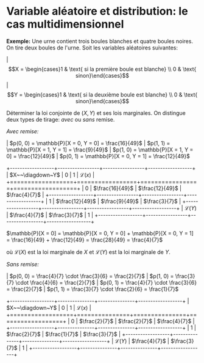 # Variable aléatoire et distribution: le cas multidimensionnel

**Exemple:** Une urne contient trois boules blanches et quatre boules noires. On tire deux boules de l'urne. Soit les variables aléatoires suivantes:

| $$X = \begin{cases}1 & \text{ si la première boule est blanche} \\ 0 & \text{ sinon}\end{cases}$$
| $$Y = \begin{cases}1 & \text{ si la deuxième boule est blanche} \\ 0 & \text{ sinon}\end{cases}$$

Déterminer la loi conjointe de $(X, Y)$ et ses lois marginales. On distingue deux types de tirage: *avec* ou *sans* remise.

*Avec remise:*

| $p(0, 0) = \mathbb{P}[X = 0, Y = 0] = \frac{16}{49}$
| $p(1, 1) = \mathbb{P}[X = 1, Y = 1] = \frac{9}{49}$
| $p(1, 0) = \mathbb{P}[X = 1, Y = 0] = \frac{12}{49}$
| $p(0, 1) = \mathbb{P}[X = 0, Y = 1] = \frac{12}{49}$

+------------------+-----------------+-----------------+------------------+
| $X~~\diagdown~Y$ | $0$             | $1$             | $\mathscr{L}(x)$ |
+==================+=================+=================+==================+
| $0$              | $\frac{16}{49}$ | $\frac{12}{49}$ | $\frac{4}{7}$    |
+------------------+-----------------+-----------------+------------------+
| $1$              | $\frac{12}{49}$ | $\frac{9}{49}$  | $\frac{3}{7}$    |
+------------------+-----------------+-----------------+------------------+
| $\mathscr{L}(Y)$ | $\frac{4}{7}$   | $\frac{3}{7}$   | $1$              |
+------------------+-----------------+-----------------+------------------+

$\mathbb{P}[X = 0] = \mathbb{P}[X = 0, Y = 0] + \mathbb{P}[X = 0, Y = 1] = \frac{16}{49} + \frac{12}{49} = \frac{28}{49} = \frac{4}{7}$

où $\mathscr{L}(X)$ est la loi marginale de $X$ et $\mathscr{L}(Y)$ est la loi marginale de $Y$.

*Sans remise:*

| $p(0, 0) = \frac{4}{7} \cdot \frac{3}{6} = \frac{2}{7}$
| $p(1, 0) = \frac{3}{7} \cdot \frac{4}{6} = \frac{2}{7}$
| $p(0, 1) = \frac{4}{7} \cdot \frac{3}{6} = \frac{2}{7}$
| $p(1, 1) = \frac{3}{7} \cdot \frac{2}{6} = \frac{1}{7}$

+------------------+---------------+---------------+------------------+
| $X~~\diagdown~Y$ | $0$           | $1$           | $\mathscr{L}(x)$ |
+==================+===============+===============+==================+
| $0$              | $\frac{2}{7}$ | $\frac{2}{7}$ | $\frac{4}{7}$    |
+------------------+---------------+---------------+------------------+
| $1$              | $\frac{2}{7}$ | $\frac{1}{7}$ | $\frac{3}{7}$    |
+------------------+---------------+---------------+------------------+
| $\mathscr{L}(Y)$ | $\frac{4}{7}$ | $\frac{3}{7}$ | $1$              |
+------------------+---------------+---------------+------------------+
